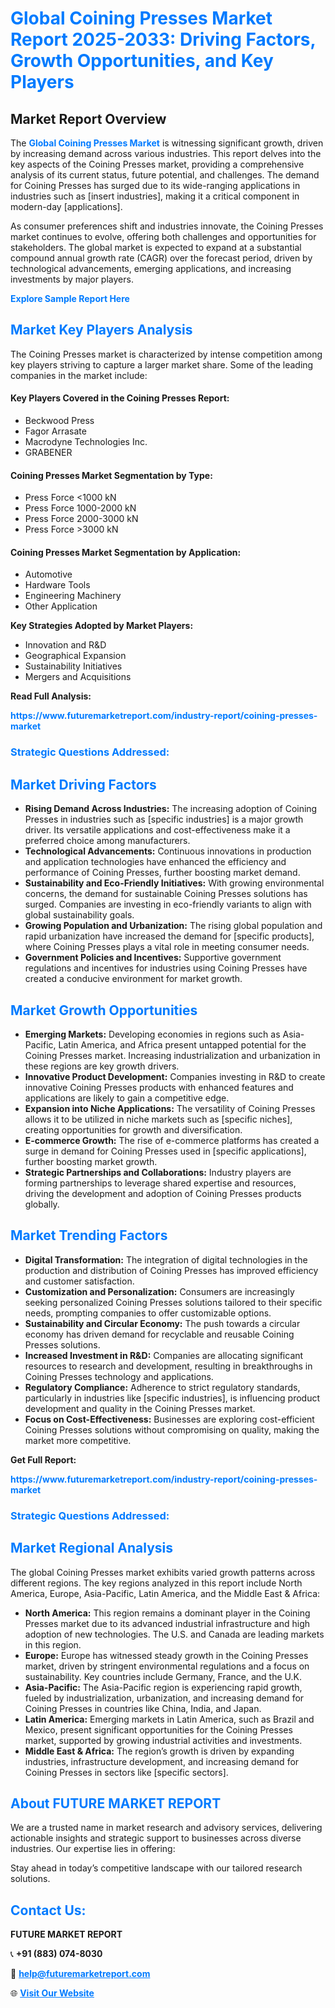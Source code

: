 <h1 style="color: #007BFF;">Global Coining Presses Market Report 2025-2033: Driving Factors, Growth Opportunities, and Key Players</h1>

<section id="overview">
<h2>Market Report Overview</h2>
<p>The <a href="https://www.futuremarketreport.com/industry-report/coining-presses-market" style="color: #007BFF; text-decoration: none;"><strong>Global Coining Presses Market</strong></a> is witnessing significant growth, driven by increasing demand across various industries. This report delves into the key aspects of the Coining Presses market, providing a comprehensive analysis of its current status, future potential, and challenges. The demand for Coining Presses has surged due to its wide-ranging applications in industries such as [insert industries], making it a critical component in modern-day [applications].</p>
<p>As consumer preferences shift and industries innovate, the Coining Presses market continues to evolve, offering both challenges and opportunities for stakeholders. The global market is expected to expand at a substantial compound annual growth rate (CAGR) over the forecast period, driven by technological advancements, emerging applications, and increasing investments by major players.</p>
</section>

<section id="overview">
<p><a href="https://www.futuremarketreport.com/request-sample/reportId=87650" style="color: #007BFF; text-decoration: none;"><strong>Explore Sample Report Here</strong></a></p>
</section>

<section id="key-players">
<h2 style="color: #007BFF;">Market Key Players Analysis</h2>
<p>The Coining Presses market is characterized by intense competition among key players striving to capture a larger market share. Some of the leading companies in the market include:</p>
<h4>Key Players Covered in the Coining Presses Report:</h4>
<ul><li>Beckwood Press</li><li>Fagor Arrasate</li><li>Macrodyne Technologies Inc.</li><li>GRABENER</li></ul>
<h4>Coining Presses Market Segmentation by Type:</h4>
<ul><li>Press Force &lt;1000 kN</li><li>Press Force 1000-2000 kN</li><li>Press Force 2000-3000 kN</li><li>Press Force &gt;3000 kN</li></ul>

<h4>Coining Presses Market Segmentation by Application:</h4>
<ul><li>Automotive</li><li>Hardware Tools</li><li>Engineering Machinery</li><li>Other Application</li></ul>
<p><strong>Key Strategies Adopted by Market Players:</strong></p>
<ul>
<li>Innovation and R&D</li>
<li>Geographical Expansion</li>
<li>Sustainability Initiatives</li>
<li>Mergers and Acquisitions</li>
</ul>
</section>

<section>
<p><strong>Read Full Analysis: </strong></p><a href="https://www.futuremarketreport.com/industry-report/coining-presses-market" style="color: #007BFF; text-decoration: none;"><strong>https://www.futuremarketreport.com/industry-report/coining-presses-market</strong></a>
<h3 style="color: #007BFF;">Strategic Questions Addressed:</h3>
</section>

<section id="driving-factors">
<h2 style="color: #007BFF;">Market Driving Factors</h2>
<ul>
<li><strong>Rising Demand Across Industries:</strong> The increasing adoption of Coining Presses in industries such as [specific industries] is a major growth driver. Its versatile applications and cost-effectiveness make it a preferred choice among manufacturers.</li>
<li><strong>Technological Advancements:</strong> Continuous innovations in production and application technologies have enhanced the efficiency and performance of Coining Presses, further boosting market demand.</li>
<li><strong>Sustainability and Eco-Friendly Initiatives:</strong> With growing environmental concerns, the demand for sustainable Coining Presses solutions has surged. Companies are investing in eco-friendly variants to align with global sustainability goals.</li>
<li><strong>Growing Population and Urbanization:</strong> The rising global population and rapid urbanization have increased the demand for [specific products], where Coining Presses plays a vital role in meeting consumer needs.</li>
<li><strong>Government Policies and Incentives:</strong> Supportive government regulations and incentives for industries using Coining Presses have created a conducive environment for market growth.</li>
</ul>
</section>

<section id="growth-opportunities">
<h2 style="color: #007BFF;">Market Growth Opportunities</h2>
<ul>
<li><strong>Emerging Markets:</strong> Developing economies in regions such as Asia-Pacific, Latin America, and Africa present untapped potential for the Coining Presses market. Increasing industrialization and urbanization in these regions are key growth drivers.</li>
<li><strong>Innovative Product Development:</strong> Companies investing in R&D to create innovative Coining Presses products with enhanced features and applications are likely to gain a competitive edge.</li>
<li><strong>Expansion into Niche Applications:</strong> The versatility of Coining Presses allows it to be utilized in niche markets such as [specific niches], creating opportunities for growth and diversification.</li>
<li><strong>E-commerce Growth:</strong> The rise of e-commerce platforms has created a surge in demand for Coining Presses used in [specific applications], further boosting market growth.</li>
<li><strong>Strategic Partnerships and Collaborations:</strong> Industry players are forming partnerships to leverage shared expertise and resources, driving the development and adoption of Coining Presses products globally.</li>
</ul>
</section>

<section id="trending-factors">
<h2 style="color: #007BFF;">Market Trending Factors</h2>
<ul>
<li><strong>Digital Transformation:</strong> The integration of digital technologies in the production and distribution of Coining Presses has improved efficiency and customer satisfaction.</li>
<li><strong>Customization and Personalization:</strong> Consumers are increasingly seeking personalized Coining Presses solutions tailored to their specific needs, prompting companies to offer customizable options.</li>
<li><strong>Sustainability and Circular Economy:</strong> The push towards a circular economy has driven demand for recyclable and reusable Coining Presses solutions.</li>
<li><strong>Increased Investment in R&D:</strong> Companies are allocating significant resources to research and development, resulting in breakthroughs in Coining Presses technology and applications.</li>
<li><strong>Regulatory Compliance:</strong> Adherence to strict regulatory standards, particularly in industries like [specific industries], is influencing product development and quality in the Coining Presses market.</li>
<li><strong>Focus on Cost-Effectiveness:</strong> Businesses are exploring cost-efficient Coining Presses solutions without compromising on quality, making the market more competitive.</li>
</ul>
</section>

<section>
<p><strong>Get Full Report: </strong></p><a href="https://www.futuremarketreport.com/industry-report/coining-presses-market" style="color: #007BFF; text-decoration: none;"><strong>https://www.futuremarketreport.com/industry-report/coining-presses-market</strong></a>
<h3 style="color: #007BFF;">Strategic Questions Addressed:</h3>
</section>


<section id="regional-analysis">
<h2 style="color: #007BFF;">Market Regional Analysis</h2>
<p>The global Coining Presses market exhibits varied growth patterns across different regions. The key regions analyzed in this report include North America, Europe, Asia-Pacific, Latin America, and the Middle East & Africa:</p>
<ul>
<li><strong>North America:</strong> This region remains a dominant player in the Coining Presses market due to its advanced industrial infrastructure and high adoption of new technologies. The U.S. and Canada are leading markets in this region.</li>
<li><strong>Europe:</strong> Europe has witnessed steady growth in the Coining Presses market, driven by stringent environmental regulations and a focus on sustainability. Key countries include Germany, France, and the U.K.</li>
<li><strong>Asia-Pacific:</strong> The Asia-Pacific region is experiencing rapid growth, fueled by industrialization, urbanization, and increasing demand for Coining Presses in countries like China, India, and Japan.</li>
<li><strong>Latin America:</strong> Emerging markets in Latin America, such as Brazil and Mexico, present significant opportunities for the Coining Presses market, supported by growing industrial activities and investments.</li>
<li><strong>Middle East & Africa:</strong> The region’s growth is driven by expanding industries, infrastructure development, and increasing demand for Coining Presses in sectors like [specific sectors].</li>
</ul>
</section>

<footer>
<h2 style="color: #007BFF;">About FUTURE MARKET REPORT</h2>
<p>We are a trusted name in market research and advisory services, delivering actionable insights and strategic support to businesses across diverse industries. Our expertise lies in offering:</p>

<p>Stay ahead in today’s competitive landscape with our tailored research solutions.</p>

<h2 style="color: #007BFF;">Contact Us:</h2>
<p><strong>FUTURE MARKET REPORT</strong></p>
<p>📞 <strong>+91 (883) 074-8030</strong></p>
<p>📧 <strong><a href="mailto:help@futuremarketreport.com" style="color: #007BFF;">help@futuremarketreport.com</a></strong></p>
<p>🌐 <strong><a href="https://www.futuremarketreport.com/" style="color: #007BFF;">Visit Our Website</a></strong></p>
</footer>